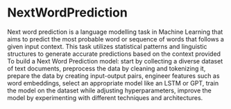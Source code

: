 # NextWordPrediction
Next word prediction is a language modelling task in Machine Learning that aims to predict the most probable word or sequence of words that follows a given input context. This task utilizes statistical patterns and linguistic structures to generate accurate predictions based on the context provided
To build a Next Word Prediction model:
start by collecting a diverse dataset of text documents, 
preprocess the data by cleaning and tokenizing it, 
prepare the data by creating input-output pairs, 
engineer features such as word embeddings, 
select an appropriate model like an LSTM or GPT, 
train the model on the dataset while adjusting hyperparameters,
improve the model by experimenting with different techniques and architectures.
